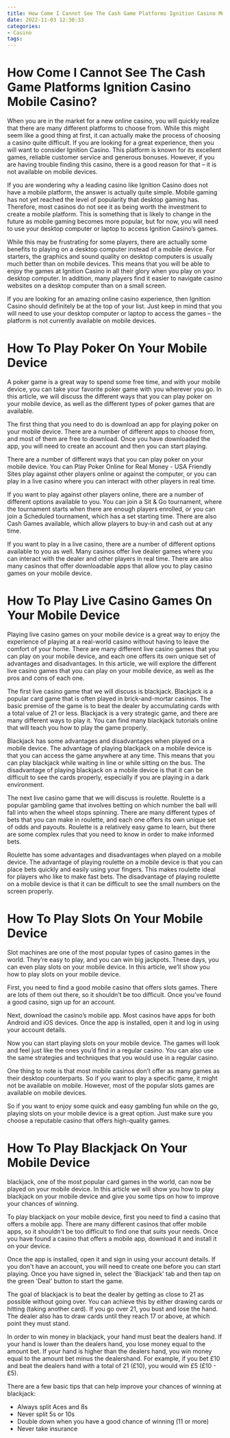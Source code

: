 ```yaml
---
title: How Come I Cannot See The Cash Game Platforms Ignition Casino Mobile Casino
date: 2022-11-03 12:30:33
categories:
- Casino
tags:
---
```



#  How Come I Cannot See The Cash Game Platforms Ignition Casino Mobile Casino?

When you are in the market for a new online casino, you will quickly realize that there are many different platforms to choose from. While this might seem like a good thing at first, it can actually make the process of choosing a casino quite difficult. If you are looking for a great experience, then you will want to consider Ignition Casino. This platform is known for its excellent games, reliable customer service and generous bonuses. However, if you are having trouble finding this casino, there is a good reason for that – it is not available on mobile devices.

If you are wondering why a leading casino like Ignition Casino does not have a mobile platform, the answer is actually quite simple. Mobile gaming has not yet reached the level of popularity that desktop gaming has. Therefore, most casinos do not see it as being worth the investment to create a mobile platform. This is something that is likely to change in the future as mobile gaming becomes more popular, but for now, you will need to use your desktop computer or laptop to access Ignition Casino’s games.

While this may be frustrating for some players, there are actually some benefits to playing on a desktop computer instead of a mobile device. For starters, the graphics and sound quality on desktop computers is usually much better than on mobile devices. This means that you will be able to enjoy the games at Ignition Casino in all their glory when you play on your desktop computer. In addition, many players find it easier to navigate casino websites on a desktop computer than on a small screen.

If you are looking for an amazing online casino experience, then Ignition Casino should definitely be at the top of your list. Just keep in mind that you will need to use your desktop computer or laptop to access the games – the platform is not currently available on mobile devices.

#  How To Play Poker On Your Mobile Device

A poker game is a great way to spend some free time, and with your mobile device, you can take your favorite poker game with you wherever you go. In this article, we will discuss the different ways that you can play poker on your mobile device, as well as the different types of poker games that are available.

The first thing that you need to do is download an app for playing poker on your mobile device. There are a number of different apps to choose from, and most of them are free to download. Once you have downloaded the app, you will need to create an account and then you can start playing.

There are a number of different ways that you can play poker on your mobile device. You can Play Poker Online for Real Money - USA Friendly Sites‎‎ play against other players online or against the computer, or you can play in a live casino where you can interact with other players in real time.

If you want to play against other players online, there are a number of different options available to you. You can join a Sit & Go tournament, where the tournament starts when there are enough players enrolled, or you can join a Scheduled tournament, which has a set starting time. There are also Cash Games available, which allow players to buy-in and cash out at any time.

If you want to play in a live casino, there are a number of different options available to you as well. Many casinos offer live dealer games where you can interact with the dealer and other players in real time. There are also many casinos that offer downloadable apps that allow you to play casino games on your mobile device.

#  How To Play Live Casino Games On Your Mobile Device

Playing live casino games on your mobile device is a great way to enjoy the experience of playing at a real-world casino without having to leave the comfort of your home. There are many different live casino games that you can play on your mobile device, and each one offers its own unique set of advantages and disadvantages. In this article, we will explore the different live casino games that you can play on your mobile device, as well as the pros and cons of each one.

The first live casino game that we will discuss is blackjack. Blackjack is a popular card game that is often played in brick-and-mortar casinos. The basic premise of the game is to beat the dealer by accumulating cards with a total value of 21 or less. Blackjack is a very strategic game, and there are many different ways to play it. You can find many blackjack tutorials online that will teach you how to play the game properly.

Blackjack has some advantages and disadvantages when played on a mobile device. The advantage of playing blackjack on a mobile device is that you can access the game anywhere at any time. This means that you can play blackjack while waiting in line or while sitting on the bus. The disadvantage of playing blackjack on a mobile device is that it can be difficult to see the cards properly, especially if you are playing in a dark environment.

The next live casino game that we will discuss is roulette. Roulette is a popular gambling game that involves betting on which number the ball will fall into when the wheel stops spinning. There are many different types of bets that you can make in roulette, and each one offers its own unique set of odds and payouts. Roulette is a relatively easy game to learn, but there are some complex rules that you need to know in order to make informed bets.

Roulette has some advantages and disadvantages when played on a mobile device. The advantage of playing roulette on a mobile device is that you can place bets quickly and easily using your fingers. This makes roulette ideal for players who like to make fast bets. The disadvantage of playing roulette on a mobile device is that it can be difficult to see the small numbers on the screen properly.

#  How To Play Slots On Your Mobile Device

Slot machines are one of the most popular types of casino games in the world. They’re easy to play, and you can win big jackpots. These days, you can even play slots on your mobile device. In this article, we’ll show you how to play slots on your mobile device.

First, you need to find a good mobile casino that offers slots games. There are lots of them out there, so it shouldn’t be too difficult. Once you’ve found a good casino, sign up for an account.

Next, download the casino’s mobile app. Most casinos have apps for both Android and iOS devices. Once the app is installed, open it and log in using your account details.

Now you can start playing slots on your mobile device. The games will look and feel just like the ones you’d find in a regular casino. You can also use the same strategies and techniques that you would use in a regular casino.

One thing to note is that most mobile casinos don’t offer as many games as their desktop counterparts. So if you want to play a specific game, it might not be available on mobile. However, most of the popular slots games are available on mobile devices.

So if you want to enjoy some quick and easy gambling fun while on the go, playing slots on your mobile device is a great option. Just make sure you choose a reputable casino that offers high-quality games.

#  How To Play Blackjack On Your Mobile Device

 blackjack, one of the most popular card games in the world, can now be played on your mobile device. In this article we will show you how to play blackjack on your mobile device and give you some tips on how to improve your chances of winning.

To play blackjack on your mobile device, first you need to find a casino that offers a mobile app. There are many different casinos that offer mobile apps, so it shouldn't be too difficult to find one that suits your needs. Once you have found a casino that offers a mobile app, download it and install it on your device.

Once the app is installed, open it and sign in using your account details. If you don't have an account, you will need to create one before you can start playing. Once you have signed in, select the 'Blackjack' tab and then tap on the green 'Deal' button to start the game.

The goal of blackjack is to beat the dealer by getting as close to 21 as possible without going over. You can achieve this by either drawing cards or hitting (taking another card). If you go over 21, you bust and lose the hand. The dealer also has to draw cards until they reach 17 or above, at which point they must stand.

In order to win money in blackjack, your hand must beat the dealers hand. If your hand is lower than the dealers hand, you lose money equal to the amount bet. If your hand is higher than the dealers hand, you win money equal to the amount bet minus the dealershand. For example, if you bet £10 and beat the dealers hand with a total of 21 (£10), you would win £5 (£10 - £5).

There are a few basic tips that can help improve your chances of winning at blackjack:

- Always split Aces and 8s
- Never split 5s or 10s
- Double down when you have a good chance of winning (11 or more)
- Never take insurance